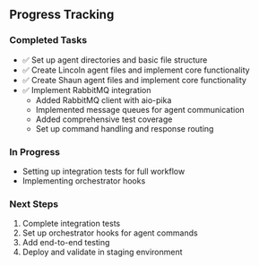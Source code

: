 ## Progress Tracking

### Completed Tasks
- ✅ Set up agent directories and basic file structure
- ✅ Create Lincoln agent files and implement core functionality
- ✅ Create Shaun agent files and implement core functionality
- ✅ Implement RabbitMQ integration
  - Added RabbitMQ client with aio-pika
  - Implemented message queues for agent communication
  - Added comprehensive test coverage
  - Set up command handling and response routing

### In Progress
- Setting up integration tests for full workflow
- Implementing orchestrator hooks

### Next Steps
1. Complete integration tests
2. Set up orchestrator hooks for agent commands
3. Add end-to-end testing
4. Deploy and validate in staging environment 